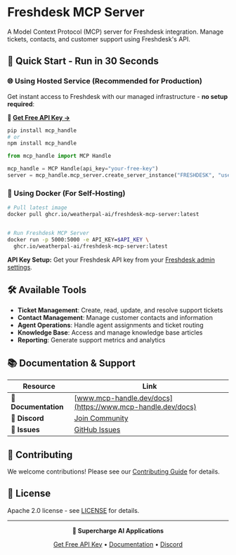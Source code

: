 # Freshdesk MCP Server

A Model Context Protocol (MCP) server for Freshdesk integration. Manage tickets, contacts, and customer support using Freshdesk's API.

## 🚀 Quick Start - Run in 30 Seconds

### 🌐 Using Hosted Service (Recommended for Production)

Get instant access to Freshdesk with our managed infrastructure - **no setup required**:

**🔗 [Get Free API Key →](https://www.mcp-handle.dev/home/api-keys)**

```bash
pip install mcp_handle
# or
npm install mcp_handle
```

```python
from mcp_handle import MCP Handle

mcp_handle = MCP Handle(api_key="your-free-key")
server = mcp_handle.mcp_server.create_server_instance("FRESHDESK", "user123")
```

### 🐳 Using Docker (For Self-Hosting)

```bash
# Pull latest image
docker pull ghcr.io/weatherpal-ai/freshdesk-mcp-server:latest


# Run Freshdesk MCP Server
docker run -p 5000:5000 -e API_KEY=$API_KEY \
  ghcr.io/weatherpal-ai/freshdesk-mcp-server:latest
```

**API Key Setup:** Get your Freshdesk API key from your [Freshdesk admin settings](https://support.freshdesk.com/en/support/solutions/articles/215517).

## 🛠️ Available Tools

- **Ticket Management**: Create, read, update, and resolve support tickets
- **Contact Management**: Manage customer contacts and information
- **Agent Operations**: Handle agent assignments and ticket routing
- **Knowledge Base**: Access and manage knowledge base articles
- **Reporting**: Generate support metrics and analytics

## 📚 Documentation & Support

| Resource | Link |
|----------|------|
| **📖 Documentation** | [www.mcp-handle.dev/docs](https://www.mcp-handle.dev/docs) |
| **💬 Discord** | [Join Community](https://discord.gg/p7TuTEcssn) |
| **🐛 Issues** | [GitHub Issues](https://github.com/WeatherPal-AI/MCP-handle/issues) |

## 🤝 Contributing

We welcome contributions! Please see our [Contributing Guide](../../CONTRIBUTING.md) for details.

## 📜 License

Apache 2.0 license - see [LICENSE](../../LICENSE) for details.

---

<div align="center">
  <p><strong>🚀 Supercharge AI Applications </strong></p>
  <p>
    <a href="https://www.mcp-handle.dev">Get Free API Key</a> •
    <a href="https://www.mcp-handle.dev/docs">Documentation</a> •
    <a href="https://discord.gg/p7TuTEcssn">Discord</a>
  </p>
</div>
